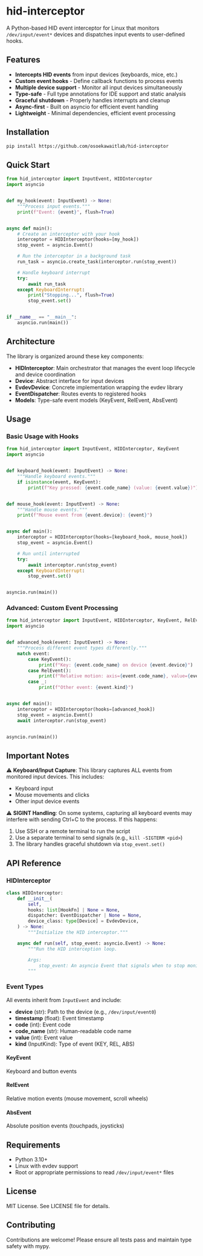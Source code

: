 # hid-interceptor

A Python-based HID event interceptor for Linux that monitors `/dev/input/event*` devices and dispatches input events to user-defined hooks.

## Features

- **Intercepts HID events** from input devices (keyboards, mice, etc.)
- **Custom event hooks** - Define callback functions to process events
- **Multiple device support** - Monitor all input devices simultaneously
- **Type-safe** - Full type annotations for IDE support and static analysis
- **Graceful shutdown** - Properly handles interrupts and cleanup
- **Async-first** - Built on asyncio for efficient event handling
- **Lightweight** - Minimal dependencies, efficient event processing

## Installation

```bash
pip install https://github.com/osoekawaitlab/hid-interceptor
```

## Quick Start

```python
from hid_interceptor import InputEvent, HIDInterceptor
import asyncio


def my_hook(event: InputEvent) -> None:
    """Process input events."""
    print(f"Event: {event}", flush=True)


async def main():
    # Create an interceptor with your hook
    interceptor = HIDInterceptor(hooks=[my_hook])
    stop_event = asyncio.Event()

    # Run the interceptor in a background task
    run_task = asyncio.create_task(interceptor.run(stop_event))

    # Handle keyboard interrupt
    try:
        await run_task
    except KeyboardInterrupt:
        print("Stopping...", flush=True)
        stop_event.set()


if __name__ == "__main__":
    asyncio.run(main())
```

## Architecture

The library is organized around these key components:

- **HIDInterceptor**: Main orchestrator that manages the event loop lifecycle and device coordination
- **Device**: Abstract interface for input devices
- **EvdevDevice**: Concrete implementation wrapping the evdev library
- **EventDispatcher**: Routes events to registered hooks
- **Models**: Type-safe event models (KeyEvent, RelEvent, AbsEvent)

## Usage

### Basic Usage with Hooks

```python
from hid_interceptor import InputEvent, HIDInterceptor, KeyEvent
import asyncio


def keyboard_hook(event: InputEvent) -> None:
    """Handle keyboard events."""
    if isinstance(event, KeyEvent):
        print(f"Key pressed: {event.code_name} (value: {event.value})")


def mouse_hook(event: InputEvent) -> None:
    """Handle mouse events."""
    print(f"Mouse event from {event.device}: {event}")


async def main():
    interceptor = HIDInterceptor(hooks=[keyboard_hook, mouse_hook])
    stop_event = asyncio.Event()

    # Run until interrupted
    try:
        await interceptor.run(stop_event)
    except KeyboardInterrupt:
        stop_event.set()


asyncio.run(main())
```

### Advanced: Custom Event Processing

```python
from hid_interceptor import InputEvent, HIDInterceptor, KeyEvent, RelEvent
import asyncio


def advanced_hook(event: InputEvent) -> None:
    """Process different event types differently."""
    match event:
        case KeyEvent():
            print(f"Key: {event.code_name} on device {event.device}")
        case RelEvent():
            print(f"Relative motion: axis={event.code_name}, value={event.value}")
        case _:
            print(f"Other event: {event.kind}")


async def main():
    interceptor = HIDInterceptor(hooks=[advanced_hook])
    stop_event = asyncio.Event()
    await interceptor.run(stop_event)


asyncio.run(main())
```

## Important Notes

⚠️ **Keyboard/Input Capture**: This library captures ALL events from monitored input devices. This includes:
- Keyboard input
- Mouse movements and clicks
- Other input device events

⚠️ **SIGINT Handling**: On some systems, capturing all keyboard events may interfere with sending Ctrl+C to the process. If this happens:
1. Use SSH or a remote terminal to run the script
2. Use a separate terminal to send signals (e.g., `kill -SIGTERM <pid>`)
3. The library handles graceful shutdown via `stop_event.set()`

## API Reference

### HIDInterceptor

```python
class HIDInterceptor:
    def __init__(
        self,
        hooks: list[HookFn] | None = None,
        dispatcher: EventDispatcher | None = None,
        device_class: type[Device] = EvdevDevice,
    ) -> None:
        """Initialize the HID interceptor."""

    async def run(self, stop_event: asyncio.Event) -> None:
        """Run the HID interception loop.

        Args:
            stop_event: An asyncio Event that signals when to stop monitoring.
        """
```

### Event Types

All events inherit from `InputEvent` and include:
- **device** (str): Path to the device (e.g., `/dev/input/event0`)
- **timestamp** (float): Event timestamp
- **code** (int): Event code
- **code_name** (str): Human-readable code name
- **value** (int): Event value
- **kind** (InputKind): Type of event (KEY, REL, ABS)

#### KeyEvent
Keyboard and button events

#### RelEvent
Relative motion events (mouse movement, scroll wheels)

#### AbsEvent
Absolute position events (touchpads, joysticks)

## Requirements

- Python 3.10+
- Linux with evdev support
- Root or appropriate permissions to read `/dev/input/event*` files

## License

MIT License. See LICENSE file for details.

## Contributing

Contributions are welcome! Please ensure all tests pass and maintain type safety with mypy.
